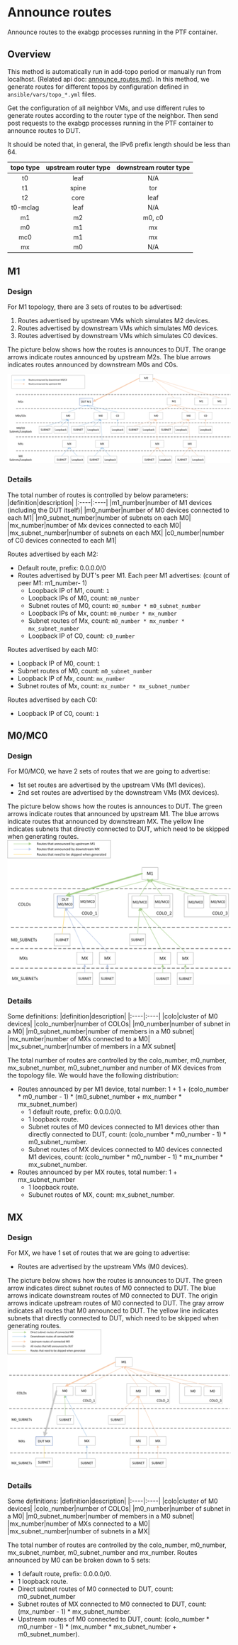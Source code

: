 # Announce routes

Announce routes to the exabgp processes running in the PTF container.

## Overview

This method is automatically run in add-topo period or manually run from localhost. (Related api doc: [announce_routes.md](../api_wiki/ansible_methods/announce_routes.md)).
In this method, we generate routes for different topos by configuration defined in `ansible/vars/topo_*.yml` files.

Get the configuration of all neighbor VMs, and use different rules to generate routes according to the router type of the neighbor. Then send post requests to the exabgp processes running in the PTF container to announce routes to DUT.

It should be noted that, in general, the IPv6 prefix length should be less than 64.

|topo type|upstream router type|downstream router type|
|:----:|:----:|:----:|
|t0|leaf|N/A|
|t1|spine|tor|
|t2|core|leaf|
|t0-mclag|leaf|N/A|
|m1|m2|m0, c0|
|m0|m1|mx|
|mc0|m1|mx|
|mx|m0|N/A|

## M1

### Design

For M1 topology, there are 3 sets of routes to be advertised:

1. Routes advertised by upstream VMs which simulates M2 devices.
2. Routes advertised by downstream VMs which simulates M0 devices.
3. Routes advertised by downstream VMs which simulates C0 devices.

The picture below shows how the routes is announces to DUT. The orange arrows indicate routes announced by upstream M2s. The blue arrows indicates routes announced by downstream M0s and C0s.

![](./img/announce_routes_m1.png)

### Details

The total number of routes is controlled by below parameters:
|definition|description|
|:----|:----|
|m1_number|number of M1 devices (including the DUT itself)|
|m0_number|number of M0 devices connected to each M1|
|m0_subnet_number|number of subnets on each M0|
|mx_number|number of Mx devices connected to each M0|
|mx_subnet_number|number of subnets on each MX|
|c0_number|number of C0 devices connected to each M1|


Routes advertised by each M2:

- Default route, prefix: 0.0.0.0/0
- Routes advertised by DUT's peer M1. Each peer M1 advertises: (count of peer M1: m1_number- 1)
    - Loopback IP of M1, count: `1`
    - Loopback IPs of M0, count: `m0_number`
    - Subnet routes of M0, count: `m0_number * m0_subnet_number`
    - Loopback IPs of Mx, count: `m0_number * mx_number`
    - Subnet routes of Mx, count: `m0_number * mx_number * mx_subnet_number`
    - Loopback IP of C0, count: `c0_number`

Routes advertised by each M0:

- Loopback IP of M0, count: `1`
- Subnet routes of M0, count: `m0_subnet_number`
- Loopback IP of Mx, count: `mx_number`
- Subnet routes of Mx, count: `mx_number * mx_subnet_number`

Routes advertised by each C0:

- Loopback IP of C0, count: `1`
  
## M0/MC0

### Design

For M0/MC0, we have 2 sets of routes that we are going to advertise:
- 1st set routes are advertised by the upstream VMs (M1 devices).
- 2nd set routes are advertised by the downstream VMs (MX devices).

The picture below shows how the routes is announces to DUT. The green arrows indicate routes that announced by upstream M1. The blue arrows indicate routes that announced by downstream MX. The yellow line indicates subnets that directly connected to DUT, which need to be skipped when generating routes.
![](./img/announce_routes_m0_mc0.png)

### Details

Some definitions:
|definition|description|
|:----|:----|
|colo|cluster of M0 devices|
|colo_number|number of COLOs|
|m0_number|number of subnet in a M0|
|m0_subnet_number|number of members in a M0 subnet|
|mx_number|number of MXs connected to a M0|
|mx_subnet_number|number of members in a MX subnet|

The total number of routes are controlled by the colo_number, m0_number, mx_subnet_number, m0_subnet_number and number of MX devices from the topology file.
We would have the following distribution:
- Routes announced by per M1 device, total number: 1 + 1 + (colo_number * m0_number - 1) * (m0_subnet_number + mx_number * mx_subnet_number)
   - 1 default route, prefix: 0.0.0.0/0.
   - 1 loopback route.
   - Subnet routes of M0 devices connected to M1 devices other than directly connected to DUT,
     count: (colo_number * m0_number - 1) * m0_subnet_number.
   - Subnet routes of MX devices connected to M0 devices connected M1 devices,
     count: (colo_number * m0_number - 1) * mx_number * mx_subnet_number.
- Routes announced by per MX routes, total number: 1 + mx_subnet_number
   - 1 loopback route.
   - Subunet routes of MX, count: mx_subnet_number.

## MX

### Design

For MX, we have 1 set of routes that we are going to advertise:
- Routes are advertised by the upstream VMs (M0 devices).

The picture below shows how the routes is announces to DUT. The green arrow indicates direct subnet routes of M0 connected to DUT. The blue arrows indicate downstream routes of M0 connected to DUT. The origin arrows indicate upstream routes of M0 connected to DUT. The gray arrow indicates all routes that M0 announced to DUT. The yellow line indicates subnets that directly connected to DUT, which need to be skipped when generating routes.
![](./img/announce_routes_mx.png)

### Details

Some definitions:
|definition|description|
|:----|:----|
|colo|cluster of M0 devices|
|colo_number|number of COLOs|
|m0_number|number of subnet in a M0|
|m0_subnet_number|number of members in a M0 subnet|
|mx_number|number of MXs connected to a M0|
|mx_subnet_number|number of subnets in a MX|

The total number of routes are controlled by the colo_number, m0_number, mx_subnet_number, m0_subnet_number and mx_number.
Routes announced by M0 can be broken down to 5 sets:
   - 1 default route, prefix: 0.0.0.0/0.
   - 1 loopback route.
   - Direct subnet routes of M0 connected to DUT,
     count: m0_subnet_number
   - Subnet routes of MX connected to M0 connected to DUT,
     count: (mx_number - 1) * mx_subnet_number.
   - Upstream routes of M0 connected to DUT,
     count: (colo_number * m0_number - 1) * (mx_number * mx_subnet_number + m0_subnet_number).
